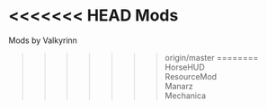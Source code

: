 <<<<<<< HEAD
Mods
=======
Mods by Valkyrinn
>>>>>>> origin/master
========
HorseHUD<br />
ResourceMod<br />
Manarz<br />
Mechanica
